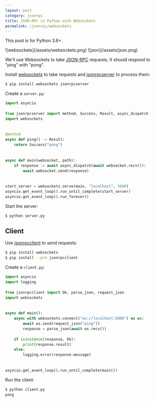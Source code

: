 ```yaml
---
layout: post
category: jsonrpc
title: JSON-RPC in Python with Websockets
permalink: /jsonrpc/websockets
---
```

<div class="warning">
    <p>This post is for Python 3.8+.</p>
</div>

<div class="wide-logos" markdown="1">
![websockets](/assets/websockets.png)
![json](/assets/json.png)
</div>

We'll use Websockets to take [JSON-RPC](http://www.jsonrpc.org/) requests. It
should respond to "ping" with "pong".

Install [websockets](http://websockets.readthedocs.io/) to take requests and
[jsonrpcserver](https://www.jsonrpcserver.com/) to process them:

```sh
$ pip install websockets jsonrpcserver
```

Create a `server.py`:

```python
import asyncio

from jsonrpcserver import method, Success, Result, async_dispatch
import websockets


@method
async def ping() -> Result:
    return Success("pong")


async def main(websocket, path):
    if response := await async_dispatch(await websocket.recv()):
        await websocket.send(response)


start_server = websockets.serve(main, "localhost", 5000)
asyncio.get_event_loop().run_until_complete(start_server)
asyncio.get_event_loop().run_forever()
```

Start the server:

```sh
$ python server.py
```

## Client

Use [jsonrpcclient](https://www.jsonrpcclient.com/) to send requests:

```sh
$ pip install websockets
$ pip install --pre jsonrpcclient
```

Create a `client.py`:

```python
import asyncio
import logging

from jsonrpcclient import Ok, parse_json, request_json
import websockets


async def main():
    async with websockets.connect("ws://localhost:5000") as ws:
        await ws.send(request_json("ping"))
        response = parse_json(await ws.recv())

    if isinstance(response, Ok):
        print(response.result)
    else:
        logging.error(response.message)


asyncio.get_event_loop().run_until_complete(main())
```
Run the client:

```sh
$ python client.py
pong
```
